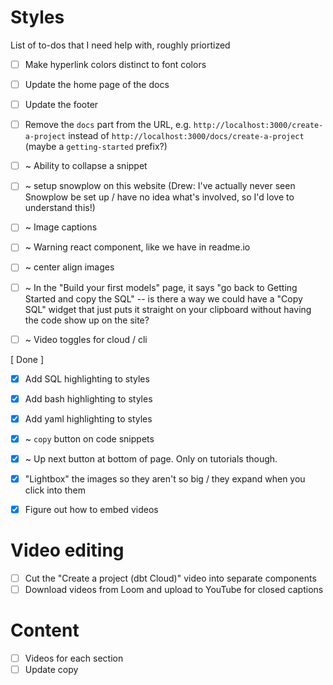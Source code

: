 # Styles
List of to-dos that I need help with, roughly priortized
- [ ] Make hyperlink colors distinct to font colors
- [ ] Update the home page of the docs
- [ ] Update the footer
- [ ] Remove the `docs` part from the URL, e.g. `http://localhost:3000/create-a-project` instead of `http://localhost:3000/docs/create-a-project` (maybe a `getting-started` prefix?)

- [ ] ~ Ability to collapse a snippet
- [ ] ~ setup snowplow on this website (Drew: I've actually never seen Snowplow be set up / have no idea what's involved, so I'd love to understand this!)
- [ ] ~ Image captions
- [ ] ~ Warning react component, like we have in readme.io
- [ ] ~ center align images
- [ ] ~ In the "Build your first models" page, it says "go back to Getting Started
and copy the SQL" -- is there a way we could have a "Copy SQL" widget that just
puts it straight on your clipboard without having the code show up on the site?
- [ ] ~ Video toggles for cloud / cli

[ Done ]
- [x] Add SQL highlighting to styles
- [x] Add bash highlighting to styles
- [x] Add yaml highlighting to styles
- [x] ~ `copy` button on code snippets
- [x] ~ Up next button at bottom of page. Only on tutorials though.
- [x] "Lightbox" the images so they aren't so big / they expand when you click into them
- [x] Figure out how to embed videos


# Video editing
- [ ] Cut the "Create a project (dbt Cloud)" video into separate components
- [ ] Download videos from Loom and upload to YouTube for closed captions

# Content
- [ ] Videos for each section
- [ ] Update copy
